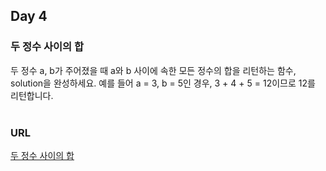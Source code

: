 ## Day 4

### 두 정수 사이의 합
두 정수 a, b가 주어졌을 때 a와 b 사이에 속한 모든 정수의 합을 리턴하는 함수, solution을 완성하세요.
예를 들어 a = 3, b = 5인 경우, 3 + 4 + 5 = 12이므로 12를 리턴합니다.<br><br>
### URL
[두 정수 사이의 합](https://programmers.co.kr/learn/courses/30/lessons/12912)<br>

